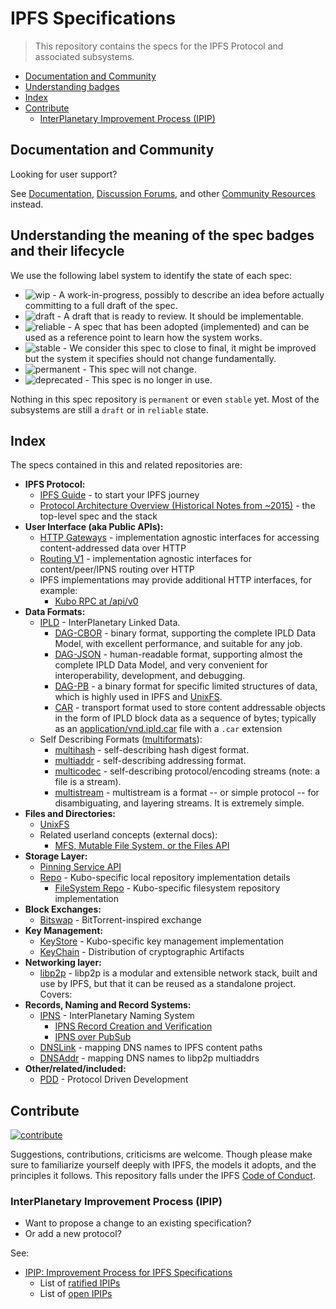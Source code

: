 # IPFS Specifications

> This repository contains the specs for the IPFS Protocol and associated subsystems.

- [Documentation and Community](#documentation-and-community)
- [Understanding badges](#understanding-the-meaning-of-the-spec-badges-and-their-lifecycle)
- [Index](#index)
- [Contribute](#contribute)
  - [InterPlanetary Improvement Process (IPIP)](#interplanetary-improvement-process-ipip)

## Documentation and Community

Looking for user support?

See [Documentation](https://docs.ipfs.io),
[Discussion Forums](https://discuss.ipfs.io/), and other
[Community Resources](https://docs.ipfs.io/community/) instead.

## Understanding the meaning of the spec badges and their lifecycle

We use the following label system to identify the state of each spec:

- ![wip](https://img.shields.io/badge/status-wip-orange.svg?style=flat-square) - A work-in-progress, possibly to describe an idea before actually committing to a full draft of the spec.
- ![draft](https://img.shields.io/badge/status-draft-yellow.svg?style=flat-square) - A draft that is ready to review. It should be implementable.
- ![reliable](https://img.shields.io/badge/status-reliable-green.svg?style=flat-square) - A spec that has been adopted (implemented) and can be used as a reference point to learn how the system works.
- ![stable](https://img.shields.io/badge/status-stable-brightgreen.svg?style=flat-square) - We consider this spec to close to final, it might be improved but the system it specifies should not change fundamentally.
- ![permanent](https://img.shields.io/badge/status-permanent-blue.svg?style=flat-square) - This spec will not change.
- ![deprecated](https://img.shields.io/badge/status-deprecated-red.svg?style=flat-square) - This spec is no longer in use.

Nothing in this spec repository is `permanent` or even `stable` yet. Most of the subsystems are still a `draft` or in `reliable` state.

## Index

The specs contained in this and related repositories are:

- **IPFS Protocol:**
  - [IPFS Guide](https://docs.ipfs.tech/) - to start your IPFS journey
  - [Protocol Architecture Overview (Historical Notes from ~2015)](./ARCHITECTURE.md) - the top-level spec and the stack
- **User Interface (aka Public APIs):**
  - [HTTP Gateways](https://specs.ipfs.tech/http-gateways/) - implementation agnostic interfaces for accessing content-addressed data over HTTP
  - [Routing V1](https://specs.ipfs.tech/routing/http-routing-v1/) - implementation agnostic interfaces for content/peer/IPNS routing over HTTP
  - IPFS implementations may provide additional HTTP interfaces, for example:
    - [Kubo RPC at /api/v0](https://docs.ipfs.tech/reference/kubo/rpc/)
- **Data Formats:**
  - [IPLD](https://ipld.io/specs/) - InterPlanetary Linked Data.
    - [DAG-CBOR](https://ipld.io/docs/codecs/known/dag-cbor/) -  binary format, supporting the complete IPLD Data Model, with excellent performance, and suitable for any job.
    - [DAG-JSON](https://ipld.io/docs/codecs/known/dag-json/) - human-readable format, supporting almost the complete IPLD Data Model, and very convenient for interoperability, development, and debugging.
    - [DAG-PB](https://ipld.io/docs/codecs/known/dag-pb/) - a binary format for specific limited structures of data, which is highly used in IPFS and [UnixFS](https://specs.ipfs.tech/unixfs/).
    - [CAR](https://ipld.io/specs/transport/car/) - transport format used to store content addressable objects in the form of IPLD block data as a sequence of bytes; typically as an [application/vnd.ipld.car](https://www.iana.org/assignments/media-types/application/vnd.ipld.car) file with a `.car` extension
  - Self Describing Formats ([multiformats](http://github.com/multiformats/multiformats)):
    - [multihash](https://github.com/multiformats/multihash) - self-describing hash digest format.
    - [multiaddr](https://github.com/multiformats/multiaddr) - self-describing addressing format.
    - [multicodec](https://github.com/multiformats/multicodec) - self-describing protocol/encoding streams (note: a file is a stream).
    - [multistream](https://github.com/multiformats/multistream) - multistream is a format -- or simple protocol -- for disambiguating, and layering streams. It is extremely simple.
- **Files and Directories:**
  - [UnixFS](https://specs.ipfs.tech/unixfs/)
  - Related userland concepts (external docs):
    - [MFS, Mutable File System, or the Files API](https://docs.ipfs.tech/concepts/file-systems/#mutable-file-system-mfs)
- **Storage Layer:**
  - [Pinning Service API](https://ipfs.github.io/pinning-services-api-spec/)
  - [Repo](https://github.com/ipfs/kubo/blob/master/docs/specifications/repository.md) - Kubo-specific local repository implementation details
    - [FileSystem Repo](https://github.com/ipfs/kubo/blob/master/docs/specifications/repository_fs.md) - Kubo-specific filesystem repository implementation
- **Block Exchanges:**
  - [Bitswap](https://specs.ipfs.tech/bitswap-protocol/) - BitTorrent-inspired exchange
- **Key Management:**
  - [KeyStore](https://github.com/ipfs/kubo/blob/master/docs/specifications/keystore.md) - Kubo-specific key management implementation
  - [KeyChain](./KEYCHAIN.md) - Distribution of cryptographic Artifacts
- **Networking layer:**
  - [libp2p](https://github.com/libp2p/specs) - libp2p is a modular and extensible network stack, built and use by IPFS, but that it can be reused as a standalone project. Covers:
- **Records, Naming and Record Systems:**
  - [IPNS](https://specs.ipfs.tech/ipns/) - InterPlanetary Naming System
    - [IPNS Record Creation and Verification](https://specs.ipfs.tech/ipns/ipns-record/)
    - [IPNS over PubSub](https://specs.ipfs.tech/ipns/ipns-pubsub-router/)
  - [DNSLink](https://dnslink.dev) - mapping DNS names to IPFS content paths
  - [DNSAddr](https://github.com/multiformats/multiaddr/blob/master/protocols/DNSADDR.md) - mapping DNS names to libp2p multiaddrs
- **Other/related/included:**
  - [PDD](https://github.com/ipfs/pdd) - Protocol Driven Development

## Contribute

[![contribute](https://cdn.rawgit.com/jbenet/contribute-ipfs-gif/master/img/contribute.gif)](https://github.com/ipfs/community/blob/master/CONTRIBUTING.md)

Suggestions, contributions, criticisms are welcome. Though please make sure to familiarize yourself deeply with IPFS, the models it adopts, and the principles it follows.
This repository falls under the IPFS [Code of Conduct](https://github.com/ipfs/community/blob/master/code-of-conduct.md).

### InterPlanetary Improvement Process (IPIP)

- Want to propose a change to an existing specification?
- Or add a new protocol?

See:
- [IPIP: Improvement Process for IPFS Specifications](https://specs.ipfs.tech/meta/ipip-process/)
  - List of [ratified IPIPs](https://specs.ipfs.tech/ipips/)
  - List of [open IPIPs](https://github.com/ipfs/specs/pulls?q=is%3Apr+is%3Aopen+ipip+sort%3Aupdated-desc)
